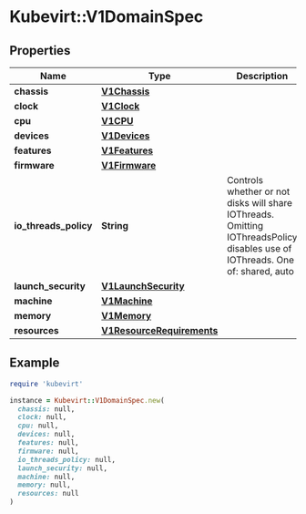 # Kubevirt::V1DomainSpec

## Properties

| Name | Type | Description | Notes |
| ---- | ---- | ----------- | ----- |
| **chassis** | [**V1Chassis**](V1Chassis.md) |  | [optional] |
| **clock** | [**V1Clock**](V1Clock.md) |  | [optional] |
| **cpu** | [**V1CPU**](V1CPU.md) |  | [optional] |
| **devices** | [**V1Devices**](V1Devices.md) |  |  |
| **features** | [**V1Features**](V1Features.md) |  | [optional] |
| **firmware** | [**V1Firmware**](V1Firmware.md) |  | [optional] |
| **io_threads_policy** | **String** | Controls whether or not disks will share IOThreads. Omitting IOThreadsPolicy disables use of IOThreads. One of: shared, auto | [optional] |
| **launch_security** | [**V1LaunchSecurity**](V1LaunchSecurity.md) |  | [optional] |
| **machine** | [**V1Machine**](V1Machine.md) |  | [optional] |
| **memory** | [**V1Memory**](V1Memory.md) |  | [optional] |
| **resources** | [**V1ResourceRequirements**](V1ResourceRequirements.md) |  | [optional] |

## Example

```ruby
require 'kubevirt'

instance = Kubevirt::V1DomainSpec.new(
  chassis: null,
  clock: null,
  cpu: null,
  devices: null,
  features: null,
  firmware: null,
  io_threads_policy: null,
  launch_security: null,
  machine: null,
  memory: null,
  resources: null
)
```

